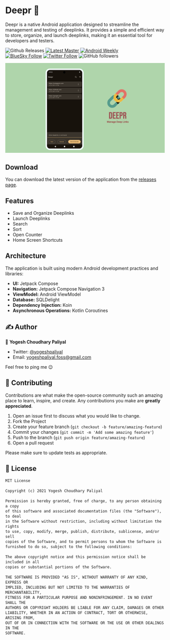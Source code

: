 # Deepr 🔗

Deepr is a native Android application designed to streamline the management and testing of deeplinks. It provides a simple and efficient way to store, organize, and launch deeplinks, making it an essential tool for developers and testers.

![Github Releases](https://img.shields.io/github/v/release/yogeshpaliyal/Deepr?style=for-the-badge)
[![Latest Master](https://img.shields.io/badge/Master-master?color=7885FF&label=Build&logo=android&style=for-the-badge)](https://github.com/yogeshpaliyal/KeyPass/releases/download/latest-master/app-debug.apk)
[![Android Weekly](https://img.shields.io/badge/Android%20Weekly-%23685-2CA3E6.svg?style=for-the-badge)](http://androidweekly.net/issues/issue-685)    
[![BlueSky Follow](https://img.shields.io/badge/Bluesky-Follow-blue?style=for-the-badge&logo=bluesky&logoColor=%23fff&color=%23333&labelColor=%230285FF)](https://bsky.app/profile/yogeshpaliyal.com)
[![Twitter Follow](https://img.shields.io/twitter/follow/yogeshpaliyal?label=Follow&style=social)](https://twitter.com/intent/follow?screen_name=yogeshpaliyal)
![GitHub followers](https://img.shields.io/github/followers/yogeshpaliyal)

![./assets/deepr-cover.png](./assets/deepr-cover.png)

## Download
You can download the latest version of the application from the [releases page](https://github.com/yogeshpaliyal/Deepr/releases).

## Features

- Save and Organize Deeplinks
- Launch Deeplinks
- Search
- Sort
- Open Counter
- Home Screen Shortcuts

## Architecture

The application is built using modern Android development practices and libraries:

- **UI:** Jetpack Compose
- **Navigation:** Jetpack Compose Navigation 3
- **ViewModel:** Android ViewModel
- **Database:** SQLDelight
- **Dependency Injection:** Koin
- **Asynchronous Operations:** Kotlin Coroutines

## ✍️ Author

👤 **Yogesh Choudhary Paliyal**

* Twitter: <a href="https://twitter.com/yogeshpaliyal" target="_blank">@yogeshpaliyal</a>
* Email: yogeshpaliyal.foss@gmail.com

Feel free to ping me 😉

## 🤝 Contributing

Contributions are what make the open-source community such an amazing place to learn, inspire, and create. Any
contributions you make are **greatly appreciated**.

1. Open an issue first to discuss what you would like to change.
1. Fork the Project
1. Create your feature branch (`git checkout -b feature/amazing-feature`)
1. Commit your changes (`git commit -m 'Add some amazing feature'`)
1. Push to the branch (`git push origin feature/amazing-feature`)
1. Open a pull request

Please make sure to update tests as appropriate.

## 📝 License

```
MIT License

Copyright (c) 2021 Yogesh Choudhary Paliyal

Permission is hereby granted, free of charge, to any person obtaining a copy
of this software and associated documentation files (the "Software"), to deal
in the Software without restriction, including without limitation the rights
to use, copy, modify, merge, publish, distribute, sublicense, and/or sell
copies of the Software, and to permit persons to whom the Software is
furnished to do so, subject to the following conditions:

The above copyright notice and this permission notice shall be included in all
copies or substantial portions of the Software.

THE SOFTWARE IS PROVIDED "AS IS", WITHOUT WARRANTY OF ANY KIND, EXPRESS OR
IMPLIED, INCLUDING BUT NOT LIMITED TO THE WARRANTIES OF MERCHANTABILITY,
FITNESS FOR A PARTICULAR PURPOSE AND NONINFRINGEMENT. IN NO EVENT SHALL THE
AUTHORS OR COPYRIGHT HOLDERS BE LIABLE FOR ANY CLAIM, DAMAGES OR OTHER
LIABILITY, WHETHER IN AN ACTION OF CONTRACT, TORT OR OTHERWISE, ARISING FROM,
OUT OF OR IN CONNECTION WITH THE SOFTWARE OR THE USE OR OTHER DEALINGS IN THE
SOFTWARE.
```
